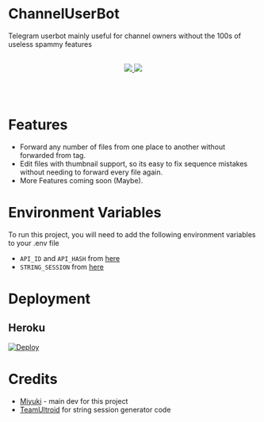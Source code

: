 # ChannelUserBot
Telegram userbot mainly useful for channel owners without the 100s of useless spammy features
<br></br>
 <p align='center'>
  <a href="https://www.python.org/" alt="made-with-python"> <img src="https://img.shields.io/badge/Made%20with-Python-00ead3.svg?style=flat-square&logo=python&logoColor=00ead3&color=00ead3" /> </a>
  <a href="https://github.com/MiyukiKun/Anime_Gallery_Bot/" alt="Maintenance"> <img src="https://img.shields.io/badge/Maintained%3F-Yes-green.svg?style=flat-square&logo=serverless&logoColor=00ead3&color=00ead3" /> </a>
</p>
<br></br>

# Features
- Forward any number of files from one place to another without forwarded from tag.
- Edit files with thumbnail support, so its easy to fix sequence mistakes without needing to forward every file again.
- More Features coming soon (Maybe).


# Environment Variables

To run this project, you will need to add the following environment variables to your .env file

- `API_ID` and `API_HASH` from [here](https://my.telegram.org/)
- `STRING_SESSION` from [here](https://replit.com/@TeamUltroid/UltroidStringSession#main.py)

# Deployment 

## Heroku

[![Deploy](https://www.herokucdn.com/deploy/button.svg)](https://heroku.com/deploy?template=https://github.com/Achu2234/ChannelUserBot)

# Credits
-  [Miyuki](https://github.com/MiyukiKun) - main dev for this project
-  [TeamUltroid](https://t.me/TeamUltroid) for string session generator code
